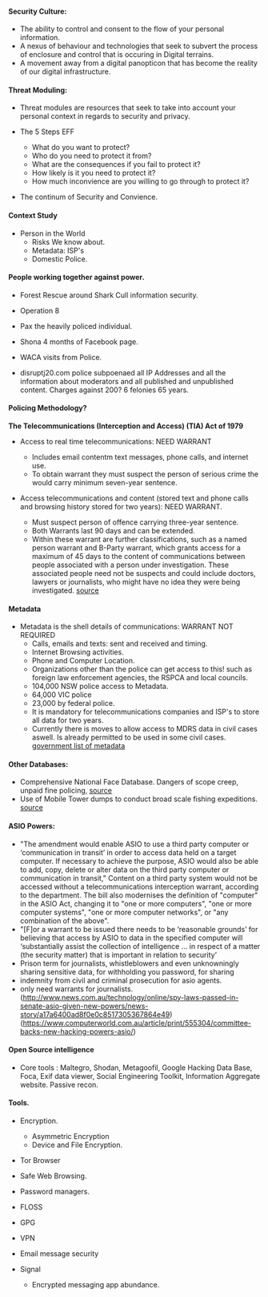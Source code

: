 #### Security Culture:

- The ability to control and consent to the flow of your personal information.
- A nexus of behaviour and technologies that seek to subvert the process of enclosure and control that is occuring in Digital terrains.
- A movement away from a digital panopticon that has become the reality of our digital infrastructure.


#### Threat Moduling:
  - Threat modules are resources that seek to take into account your personal context in regards to security and privacy.


  - The 5 Steps EFF
    - What do you want to protect?
    - Who do you need to protect it from?
    - What are the consequences if you fail to protect it?
    - How likely is it you need to protect it?
    - How much inconvience are you willing to go through to protect it?


  - The continum of Security and Convience.


#### Context Study
  - Person in the World
    - Risks We know about.
    - Metadata: ISP's
    - Domestic Police.

#### People working together against power.

  - Forest Rescue around Shark Cull information security.
  - Operation 8
  - Pax the heavily policed individual.


  - Shona 4 months of Facebook page.
  -  WACA visits from Police.
  - disruptj20.com police subpoenaed all IP Addresses and all the information about  moderators and all published and unpublished content. Charges against 200? 6 felonies 65 years.




#### Policing Methodology?
**The Telecommunications (Interception and Access) (TIA) Act of 1979**
  - Access to real time telecommunications: NEED WARRANT
    - Includes email contentm text messages, phone calls, and internet use.
    - To obtain warrant they must suspect the person of serious crime the would carry minimum seven-year sentence.

  - Access telecommunications and content (stored text and phone calls and browsing history stored for two years): NEED WARRANT.
    - Must suspect person of offence carrying three-year sentence.
    - Both Warrants last 90 days and can be extended.
    - Within these warrant are further classifications, such as a named person warrant and B-Party warrant, which grants access for a maximum of 45 days to the content of communications between people associated with a person under investigation. These associated people need not be suspects and could include doctors, lawyers or journalists, who might have no idea they were being investigated.
[source](https://wiki.debian.org/SetupGuides/SecurePersonalComputer)

#### Metadata
  - Metadata is the shell details of communications: WARRANT NOT REQUIRED
    - Calls, emails and texts: sent and received and timing.
    - Internet Browsing activities.
    - Phone and Computer Location.
    - Organizations other than the police can get access to this! such as foreign law enforcement agencies, the RSPCA and local councils.
    - 104,000 NSW police access to Metadata.
    - 64,000 VIC police
    - 23,000 by federal police.
    - It is mandatory for telecommunications companies and ISP's to store all data for two years.
    - Currently there is moves to allow access to MDRS data in civil cases aswell. Is already permitted to be used in some civil cases.
    [government list of metadata](https://www.ag.gov.au/NationalSecurity/DataRetention/Documents/Dataset.pdf)

#### Other Databases:
  - Comprehensive National Face Database. Dangers of scope creep, unpaid fine policing, [source](https://www.efa.org.au/main/wp-content/uploads/2017/10/Face-DB-release-171006.pdf)
  - Use of Mobile Tower dumps to conduct broad scale fishing expeditions.
  [source](https://www.efa.org.au/2014/07/07/police-mobile-tower-dumps/)

#### ASIO Powers:
  - "The amendment would enable ASIO to use a third party computer or ‘communication in transit’ in order to access data held on a target computer. If necessary to achieve the purpose, ASIO would also be able to add, copy, delete or alter data on the third party computer or communication in transit,"
  Content on a third party system would not be accessed without a telecommunications interception warrant, according to the department.
  The bill also modernises the definition of "computer" in the ASIO Act, changing it to "one or more computers", "one or more computer systems", "one or more computer networks", or "any combination of the above".
  - "[F]or a warrant to be issued there needs to be ‘reasonable grounds’ for believing that access by ASIO to data in the specified computer will ‘substantially assist the collection of intelligence … in respect of a matter (the security matter) that is important in relation to security’
  - Prison term for journalists, whistleblowers and even unknowningly sharing sensitive data, for withholding you password, for sharing
  - indemnity from civil and criminal prosecution for asio agents.
  - only need warrants for journalists.
  (http://www.news.com.au/technology/online/spy-laws-passed-in-senate-asio-given-new-powers/news-story/a17a6400ad8f0e0c8517305367864e49)
  (https://www.computerworld.com.au/article/print/555304/committee-backs-new-hacking-powers-asio/)

#### Open Source intelligence
  - Core tools : Maltegro, Shodan, Metagoofil, Google Hacking Data Base, Foca, Exif data viewer, Social Engineering Toolkit, Information Aggregate website. Passive recon.


#### Tools.
  - Encryption.
    - Asymmetric Encryption
    - Device and File Encryption.


  - Tor Browser
  - Safe Web Browsing.
  - Password managers.
  - FLOSS
  - GPG
  - VPN
  - Email message security
  - Signal
    - Encrypted messaging app abundance.
